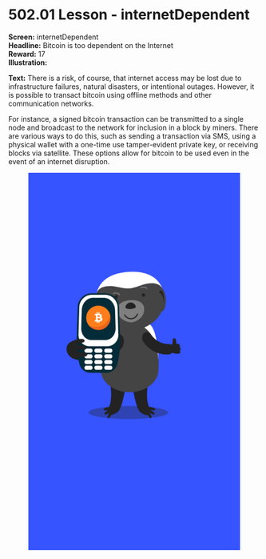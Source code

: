 # 502.01 Lesson - internetDependent

**Screen:** internetDependent\
**Headline:** Bitcoin is too dependent on the Internet\
**Reward:** 17\
**Illustration:**

**Text:** There is a risk, of course, that internet access may be lost due to infrastructure failures, natural disasters, or intentional outages. However, it is possible to transact bitcoin using offline methods and other communication networks.&#x20;

For instance, a signed bitcoin transaction can be transmitted to a single node and broadcast to the network for inclusion in a block by miners. There are various ways to do this, such as sending a transaction via SMS, using a physical wallet with a one-time use tamper-evident private key, or receiving blocks via satellite. These options allow for bitcoin to be used even in the event of an internet disruption.

<figure><img src="../.gitbook/assets/502-01.png" alt=""><figcaption></figcaption></figure>
